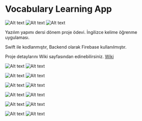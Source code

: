 # Vocabulary Learning App


![Alt text](https://svgshare.com/i/BpM.svg)
![Alt text](https://svgshare.com/i/BoL.svg)
![Alt text](https://svgshare.com/i/Bot.svg)


Yazılım yapımı dersi dönem proje ödevi. İngilizce kelime öğrenme uygulaması.

Swift ile kodlanmıştır, Backend olarak Firebase kullanılmıştır.

Proje detaylarını Wiki sayfasından edinebilirsiniz. [Wiki](https://github.com/yusufozgul/Vocabulary-Learning-App/wiki)

![Alt text](https://github.com/yusufozgul/VVocabulary-Learning-App/raw/master/SS/SS1.png)
![Alt text](https://github.com/yusufozgul/Vocabulary-Learning-App/raw/master/SS/SS2.png)

![Alt text](https://github.com/yusufozgul/Vocabulary-Learning-App/raw/master/SS/SS3.png)
![Alt text](https://github.com/yusufozgul/Vocabulary-Learning-App/raw/master/SS/SS4.png)

![Alt text](https://github.com/yusufozgul/Vocabulary-Learning-App/raw/master/SS/SS5.png)
![Alt text](https://github.com/yusufozgul/Vocabulary-Learning-App/raw/master/SS/SS6.png)

![Alt text](https://github.com/yusufozgul/Vocabulary-Learning-App/raw/master/SS/SS7.png)
![Alt text](https://github.com/yusufozgul/Vocabulary-Learning-App/raw/master/SS/SS8.png)

![Alt text](https://github.com/yusufozgul/Vocabulary-Learning-App/raw/master/SS/SS9.png)
![Alt text](https://github.com/yusufozgul/Vocabulary-Learning-App/raw/master/SS/SS10.png)

![Alt text](https://github.com/yusufozgul/Vocabulary-Learning-App/raw/master/SS/SS11.png)
![Alt text](https://github.com/yusufozgul/Vocabulary-Learning-App/raw/master/SS/SS12.png)
